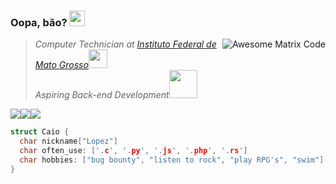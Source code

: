 ### Oopa, bão? <img src="https://media.giphy.com/media/hvRJCLFzcasrR4ia7z/giphy.gif" width="25px">
<img src = 'https://github.com/MarikIshtar007/MarikIshtar007/blob/master/images/matrix.gif' alt = 'Awesome Matrix Code' align='right'/>
<blockquote>

<p><em>Computer Technician at <a href="http://ifmt.edu.br/">Instituto Federal de Mato Grosso</a><img src="https://media.giphy.com/media/iDaCeaKrHhUI1I8e2b/giphy.gif" width="30"></br>Aspiring Back-end Development<img src="https://media.giphy.com/media/3d2yl0QuHpHdYtfwVh/giphy.gif" width="45"> 
</em></p>
</blockquote>

<img src="https://img.shields.io/badge/Arch_Linux-1793D1?style=for-the-badge&logo=arch-linux&logoColor=white" /><img src="https://img.shields.io/badge/iOS-000000?style=for-the-badge&logo=ios&logoColor=white" />[<img src="https://img.shields.io/badge/GitHub-100000?style=for-the-badge&logo=github&logoColor=white" />](https://github.com/CaioMLopes)

```c
struct Caio {
  char nickname["Lopez"]
  char often_use: ['.c', '.py', '.js', '.php', '.rs']
  char hobbies: ["bug bounty", "listen to rock", "play RPG's", "swim"]
}
```
